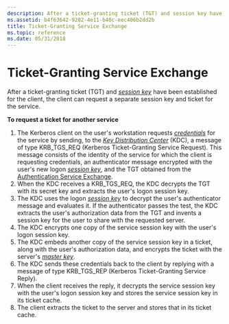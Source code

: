```yaml
---
description: After a ticket-granting ticket (TGT) and session key have been established for the client, the client can request a separate session key and ticket for the service.
ms.assetid: b4f63642-9282-4e11-b40c-eec406b2dd2b
title: Ticket-Granting Service Exchange
ms.topic: reference
ms.date: 05/31/2018
---
```


# Ticket-Granting Service Exchange

After a ticket-granting ticket (TGT) and [*session key*](../secgloss/s-gly.md) have been established for the client, the client can request a separate session key and ticket for the service.

**To request a ticket for another service**

1.  The Kerberos client on the user's workstation requests [*credentials*](../secgloss/c-gly.md) for the service by sending, to the [*Key Distribution Center*](../secgloss/k-gly.md) (KDC), a message of type KRB\_TGS\_REQ (Kerberos Ticket-Granting Service Request). This message consists of the identity of the service for which the client is requesting credentials, an authenticator message encrypted with the user's new logon [*session key*](../secgloss/s-gly.md), and the TGT obtained from the [Authentication Service Exchange](authentication-service-exchange.md).
2.  When the KDC receives a KRB\_TGS\_REQ, the KDC decrypts the TGT with its secret key and extracts the user's logon session key.
3.  The KDC uses the logon [*session key*](../secgloss/s-gly.md) to decrypt the user's authenticator message and evaluates it. If the authenticator passes the test, the KDC extracts the user's authorization data from the TGT and invents a session key for the user to share with the requested server.
4.  The KDC encrypts one copy of the service session key with the user's logon session key.
5.  The KDC embeds another copy of the service session key in a ticket, along with the user's authorization data, and encrypts the ticket with the server's [*master key*](../secgloss/m-gly.md).
6.  The KDC sends these credentials back to the client by replying with a message of type KRB\_TGS\_REP (Kerberos Ticket-Granting Service Reply).
7.  When the client receives the reply, it decrypts the service session key with the user's logon session key and stores the service session key in its ticket cache.
8.  The client extracts the ticket to the server and stores that in its ticket cache.

 

 
